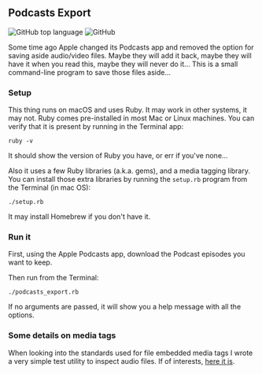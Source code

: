 ## Podcasts Export
![GitHub top language](https://img.shields.io/github/languages/top/CarlosCD/podcasts_export?color=red&style=plastic)
![GitHub](https://img.shields.io/github/license/CarlosCD/podcasts_export?style=plastic)

Some time ago Apple changed its Podcasts app and removed the option for saving aside audio/video files.
Maybe they will add it back, maybe they will have it when you read this, maybe they will never do it...
This is a small command-line program to save those files aside...

### Setup

This thing runs on macOS and uses Ruby. It may work in other systems, it may not. Ruby comes
pre-installed in most Mac or Linux machines. You can verify that it is present by running in the Terminal app:

    ruby -v

It should show the version of Ruby you have, or err if you've none...

Also it uses a few Ruby libraries (a.k.a. gems), and a media tagging library. You can install those
extra libraries by running the `setup.rb` program from the Terminal (in mac OS):

    ./setup.rb

It may install Homebrew if you don't have it.

### Run it

First, using the Apple Podcasts app, download the Podcast episodes you want to keep.

Then run from the Terminal:

    ./podcasts_export.rb 

If no arguments are passed, it will show you a help message with all the options.

### Some details on media tags

When looking into the standards used for file embedded media tags I wrote a very simple test utility to inspect audio
files. If of interests, [here it is](tagging/).
